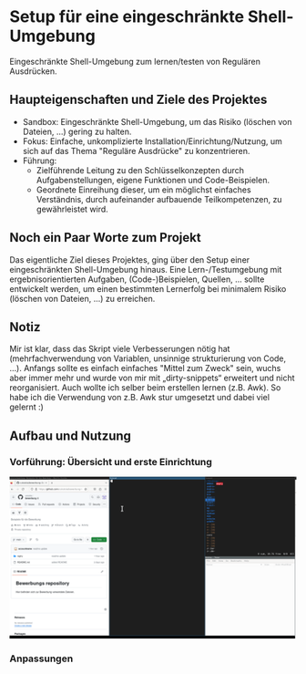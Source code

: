 # Setup für eine eingeschränkte Shell-Umgebung

Eingeschränkte Shell-Umgebung zum lernen/testen von Regulären Ausdrücken.


## Haupteigenschaften und Ziele des Projektes

- Sandbox: Eingeschränkte Shell-Umgebung, um das Risiko (löschen von Dateien, ...) gering zu halten.
- Fokus: Einfache, unkomplizierte Installation/Einrichtung/Nutzung, um sich auf das Thema "Reguläre Ausdrücke" zu konzentrieren.
- Führung:
    - Zielführende Leitung zu den Schlüsselkonzepten durch Aufgabenstellungen, eigene Funktionen und Code-Beispielen.
    - Geordnete Einreihung dieser, um ein möglichst einfaches Verständnis, durch aufeinander aufbauende Teilkompetenzen, zu gewährleistet wird.


## Noch ein Paar Worte zum Projekt

Das eigentliche Ziel dieses Projektes, ging über den Setup einer eingeschränkten Shell-Umgebung hinaus. Eine Lern-/Testumgebung mit ergebnisorientierten Aufgaben, (Code-)Beispielen, Quellen, ... sollte entwickelt werden, um einen bestimmten Lernerfolg bei minimalem Risiko (löschen von Dateien, ...) zu erreichen.


## Notiz

Mir ist klar, dass das Skript viele Verbesserungen nötig hat (mehrfachverwendung von Variablen, unsinnige strukturierung von Code, …). Anfangs sollte es einfach einfaches "Mittel zum Zweck" sein, wuchs aber immer mehr und wurde von mir mit „dirty-snippets“ erweitert und nicht reorganisiert. Auch wollte ich selber beim erstellen lernen (z.B. Awk). So habe ich die Verwendung von z.B. Awk stur umgesetzt und dabei viel gelernt :)


## Aufbau und Nutzung

### Vorführung: Übersicht und erste Einrichtung

![Vorführung: Übersicht und erste Einrichtung](gifexplain/bewerbung-regtry-3.gif)


### Anpassungen
